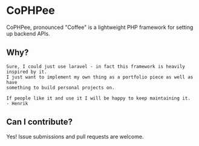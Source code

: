 # CoPHPee

CoPHPee, pronounced "Coffee" is a lightweight PHP framework for setting up backend APIs.

## Why?

```
Sure, I could just use laravel - in fact this framework is heavily inspired by it.
I just want to implement my own thing as a portfolio piece as well as have 
something to build personal projects on.

If people like it and use it I will be happy to keep maintaining it.
- Henrik
```

## Can I contribute?
Yes! Issue submissions and pull requests are welcome.